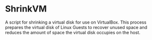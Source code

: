 # ShrinkVM

A script for shrinking a virtual disk for use on VirtualBox. This process prepares the virtual disk of Linux Guests to recover unused space and reduces the amount of space the virtual disk occupies on the host. 
